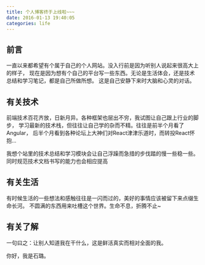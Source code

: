 ```yaml
---
title: 个人博客终于上线啦~~~
date: 2016-01-13 19:40:05
categories: life
---
```


## 前言

一直以来都希望有个属于自己的个人网站。没入行前是因为听别人说起来很高大上的样子，
现在是因为想有个自己的平台写一些东西。无论是生活体会，还是技术总结和学习笔记，都是自己所做所想。
这是自己安静下来时大脑和心灵的对话。

<!-- more -->


## 有关技术
前端技术百花齐放，日新月异。各种框架也层出不穷，我试图让自己跟上行业的脚步，
学习最新的技术栈，但往往让自己学的杂而不精。往往是前半个月看了Angular，
后半个月看到各种论坛上大神们对React津津乐道时，而转投React怀抱...

我想个站里的技术总结和学习模块会让自己浮躁而急措的步伐踏的慢一些稳一些。
同时规范技术文档书写的能力也会相应提高

## 有关生活
有时候生活的一些想法和感触往往是一闪而过的，美好的事情应该被留下来点缀生命长河。
不圆满的东西用来吐槽这个世界。生命不息，折腾不止~

## 有关了解
一句曰之：让别人知道我在干什么，这是鲜活真实而相对全面的我。

你好，我是石璐。